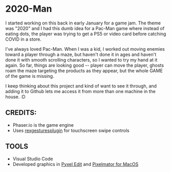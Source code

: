 # 2020-Man

I started working on this back in early January for a game jam. The theme was "2020" and I had this dumb idea for a Pac-Man game where instead of eating dots, the player was trying to get a PS5 or video card before catching COVID in a store. 

I've always loved Pac-Man. When I was a kid, I worked out moving enemies toward a player through a maze, but haven't done it in ages and haven't done it with smooth scrolling characters, so I wanted to try my hand at it again. So far, things are looking good -- player can move the player, ghosts roam the maze targeting the products as they appear, but the whole GAME of the game is missing.

I keep thinking about this project and kind of want to see it through, and adding it to Github lets me access it from more than one machine in the house. :D

## CREDITS: 

* Phaser.io is the game engine
* Uses [rexgesturesplugin](https://rexrainbow.github.io/phaser3-rex-notes/docs/site/gesture-swipe/) for touchscreen swipe controls

## TOOLS

* Visual Studio Code
* Developed graphics in [Pyxel Edit](https://pyxeledit.com/) and [Pixelmator for MacOS](https://www.pixelmator.com/pro/)

